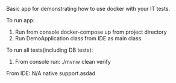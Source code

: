 Basic app for demonstrating how to use docker with your IT tests.

To run app:
1. Run from console docker-compose up from project directory
2. Run DemoApplication class from IDE as main class.

To run all tests(including DB tests):
1. From console run: ./mvnw clean verify

From IDE:
N/A native support.asdad
